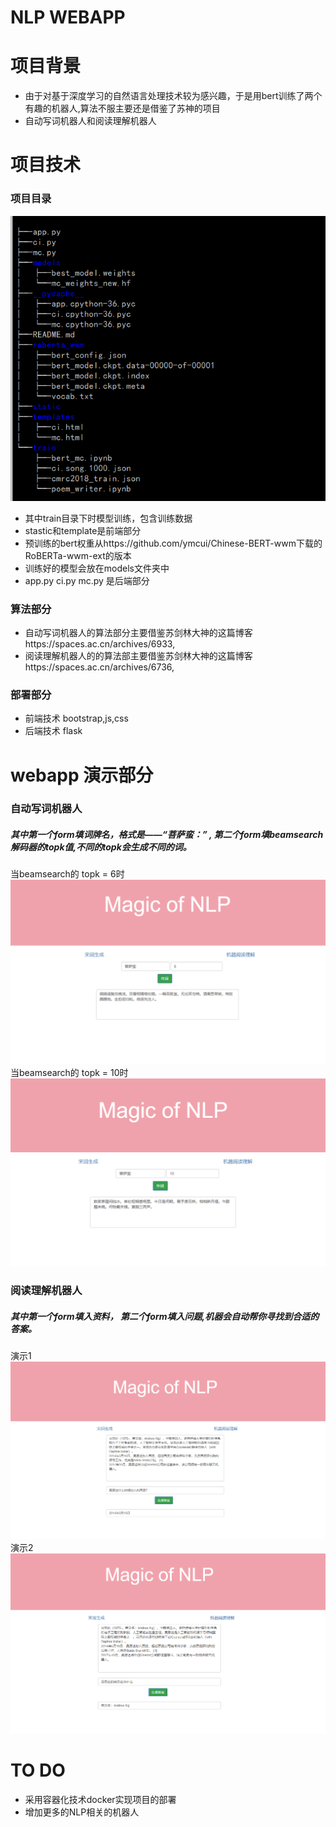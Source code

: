 # NLP WEBAPP

# 项目背景 
+ 由于对基于深度学习的自然语言处理技术较为感兴趣，于是用bert训练了两个有趣的机器人,算法不服主要还是借鉴了苏神的项目
+ 自动写词机器人和阅读理解机器人
# 项目技术
### 项目目录
![project](/img/project.png)
+ 其中train目录下时模型训练，包含训练数据
+ stastic和template是前端部分
+ 预训练的bert权重从https://github.com/ymcui/Chinese-BERT-wwm下载的RoBERTa-wwm-ext的版本
+ 训练好的模型会放在models文件夹中
+ app.py ci.py mc.py 是后端部分

### 算法部分
+ 自动写词机器人的算法部分主要借鉴苏剑林大神的这篇博客https://spaces.ac.cn/archives/6933,
+ 阅读理解机器人的的算法部主要借鉴苏剑林大神的这篇博客https://spaces.ac.cn/archives/6736,
### 部署部分
+ 前端技术 bootstrap,js,css
+ 后端技术 flask
# webapp 演示部分
### 自动写词机器人
##### 其中第一个form填**词牌名**，格式是——**“菩萨蛮：”** , 第二个form填beamsearch解码器的**topk值**,不同的topk会生成不同的词。
当beamsearch的 topk = 6时
![generate_ci](/img/ci1.png)
当beamsearch的 topk = 10时
![generate_ci](/img/ci2.png)
### 阅读理解机器人
##### 其中第一个form填入**资料**， 第二个form填入**问题**,机器会自动帮你寻找到合适的答案。
演示1
![geerate_ans](/img/mc1.png)
演示2
![generate_ans](/img/mc2.png)
# TO DO
+ 采用容器化技术docker实现项目的部署
+ 增加更多的NLP相关的机器人

